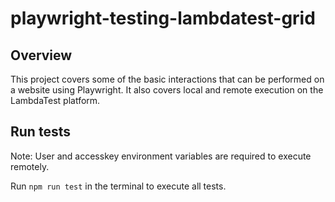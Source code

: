 # playwright-testing-lambdatest-grid

## Overview

This project covers some of the basic interactions that can be performed on a website using Playwright. It also covers local and remote execution on the LambdaTest platform.

## Run tests

Note: User and accesskey environment variables are required to execute remotely.

Run ``` npm run test ``` in the terminal to execute all tests.
